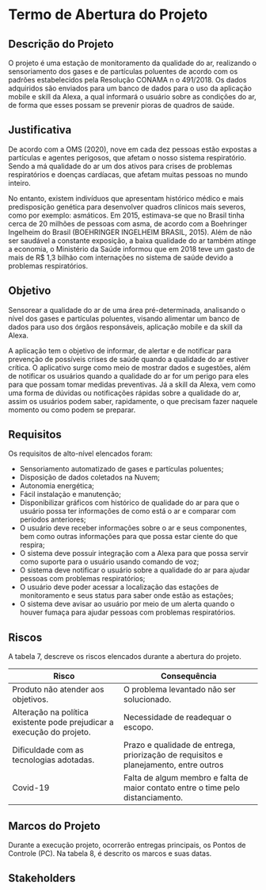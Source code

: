 # Termo de Abertura do Projeto

## Descrição do Projeto

O projeto é uma estação de monitoramento da qualidade do ar, realizando o sensoriamento dos gases e de partículas poluentes de acordo com os padrões estabelecidos pela Resolução CONAMA n o 491/2018. Os dados adquiridos são enviados para um banco de dados para o uso da aplicação mobile e skill da Alexa, a qual informará o usuário sobre as condições do ar, de forma que esses possam se prevenir pioras de quadros de saúde.

## Justificativa 

De acordo com a OMS (2020), nove em cada dez pessoas estão expostas a partículas e agentes perigosos, que afetam o nosso sistema respiratório. Sendo a má qualidade do
ar um dos ativos para crises de problemas respiratórios e doenças cardíacas, que afetam muitas pessoas no mundo inteiro.

No entanto, existem indivíduos que apresentam histórico médico e mais predisposição genética para desenvolver quadros clínicos mais severos, como por exemplo: asmáticos. Em 2015, estimava-se que no Brasil tinha cerca de 20 milhões de pessoas com asma, de acordo com a Boehringer Ingelheim do Brasil (BOEHRINGER INGELHEIM BRASIL, 2015). Além de não ser saudável a constante exposição, a baixa qualidade do ar também atinge a economia, o Ministério da Saúde informou que em 2018 teve um gasto de mais de R$ 1,3 bilhão com internações no sistema de saúde devido a problemas respiratórios.

## Objetivo

Sensorear a qualidade do ar de uma área pré-determinada, analisando o nível dos gases e partículas poluentes, visando alimentar um banco de dados para uso dos órgãos responsáveis, aplicação mobile e da skill da Alexa. 

A aplicação tem o objetivo de informar, de alertar e de notificar para prevenção de possíveis crises de saúde quando a qualidade do ar estiver crítica. O aplicativo surge como meio de mostrar dados e sugestões, além de notificar os usuários quando a qualidade do ar for um perigo para eles para que possam tomar medidas preventivas. Já a skill da Alexa, vem como uma forma de dúvidas ou notificações rápidas sobre a qualidade do ar, assim os usuários podem saber, rapidamente, o que precisam fazer naquele momento ou como podem se preparar.

## Requisitos

Os requisitos de alto-nível elencados foram:

* Sensoriamento automatizado de gases e partículas poluentes;
* Disposição de dados coletados na Nuvem;
* Autonomia energética;
* Fácil instalação e manutenção;
* Disponibilizar gráficos com histórico de qualidade do ar para que o usuário possa ter informações de como está o ar e comparar com períodos anteriores;
* O usuário deve receber informações sobre o ar e seus componentes, bem como outras informações para que possa estar ciente do que respira;
* O sistema deve possuir integração com a Alexa para que possa servir como suporte para o usuário usando comando de voz;
* O sistema deve notificar o usuário sobre a qualidade do ar para ajudar pessoas com problemas respiratórios;
* O usuário deve poder acessar a localização das estações de monitoramento e seus status para saber onde estão as estações;
* O sistema deve avisar ao usuário por meio de um alerta quando o houver fumaça para ajudar pessoas com problemas respiratórios.

## Riscos

A tabela 7, descreve os riscos elencados durante a abertura do projeto.

|   Risco	|   Consequência	|
|---	|---	|
|  Produto não atender aos objetivos.	|   O problema levantado não ser solucionado.	|
|   Alteração na política existente pode prejudicar a execução do projeto.	|   Necessidade de readequar o escopo.	|
|   Dificuldade com as tecnologias adotadas.	|   Prazo e qualidade de entrega, priorização de requisitos e planejamento, entre outros |
|  Covid-19 |   Falta de algum membro e falta de maior contato entre o time pelo distanciamento. |

## Marcos do Projeto

Durante a execução projeto, ocorrerão entregas principais, os Pontos de Controle
(PC). Na tabela 8, é descrito os marcos e suas datas.


## Stakeholders




